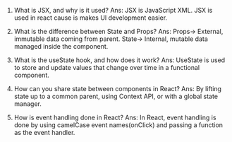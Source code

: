 1) What is JSX, and why is it used?
Ans: JSX is JavaScript XML. JSX is used in react cause is makes UI development easier.

2) What is the difference between State and Props?
Ans: Props-> External, immutable data coming from parent.
     State-> Internal, mutable data managed inside the component.

 3) What is the useState hook, and how does it work?
 Ans:  UseState is used to store and update values that change over time in a functional component.

 4) How can you share state between components in React?
 Ans: By lifting state up to a common parent, using Context API, or with a global state manager.

 5) How is event handling done in React?
 Ans: In React, event handling is done by using camelCase event names(onClick) and passing a function as the event handler. 